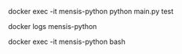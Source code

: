 docker exec -it mensis-python python main.py test

docker logs mensis-python

docker exec -it mensis-python bash